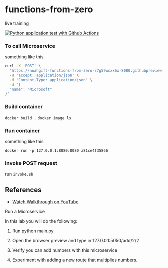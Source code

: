 # functions-from-zero
live training

[![Python application test with Github Actions](https://github.com/noahgift/functions-from-zero/actions/workflows/main.yml/badge.svg)](https://github.com/noahgift/functions-from-zero/actions/workflows/main.yml)


### To call Microservice 

something like this
```bash
curl -X 'POST' \
  'https://noahgift-functions-from-zero-r7g59wcxx6x-8080.githubpreview.dev/wiki' \
  -H 'accept: application/json' \
  -H 'Content-Type: application/json' \
  -d '{
  "name": "Microsoft"
}'
```

### Build container

`docker build .`
`docker image ls`

### Run container

something like this

`docker run -p 127.0.0.1:8080:8080 a81ce4f35866`

### Invoke POST request

run `invoke.sh`

## References

* [Watch Walkthrough on YouTube](https://youtu.be/KOAdCqpQSI4)

Run a Microservice

In this lab you will do the following:  

1.  Run python main.py

2.  Open the browser preview and type in 127.0.0.1:5050/add/2/2

3.  Verify you can add numbers with this microservice

4.  Experiment with adding a new route that multiplies numbers.

